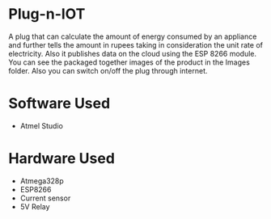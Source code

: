 # Plug-n-IOT
A plug that can calculate the amount of energy consumed by an appliance and further tells the amount in rupees taking in consideration the unit rate of electricity. Also it publishes data on the cloud using the ESP 8266 module. You can see the packaged together images of the product in the Images folder. Also you can switch on/off the plug through internet.

# Software Used 
* Atmel Studio

# Hardware Used 
* Atmega328p
* ESP8266
* Current sensor 
* 5V Relay
